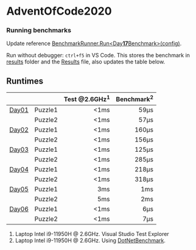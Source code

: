 # AdventOfCode2020

### Running benchmarks
Update reference [BenchmarkRunner.Run<Day**17**Benchmark>(config)](AdventOfCodeBenchmark/Program.cs).

Run without debugger: `ctrl+f5` in VS Code. This stores the benchmark in [results](AdventOfCodeBenchmark\BenchmarkDotNet.Artifacts\results) folder and the [Results](Results.json) file, also updates the table below.

## Runtimes
<!--ResultTableStart-->
|                                |         | Test @2.6GHz<sup>1</sup> | Benchmark<sup>2</sup> |
|--------------------------------|---------|-------------------------:|----------------------:|
| [Day01](AdventOfCode/Day01.cs) | Puzzle1 |                     <1ms |                  59μs |
|                                | Puzzle2 |                     <1ms |                  57μs |
| [Day02](AdventOfCode/Day02.cs) | Puzzle1 |                     <1ms |                 160μs |
|                                | Puzzle2 |                     <1ms |                 156μs |
| [Day03](AdventOfCode/Day03.cs) | Puzzle1 |                     <1ms |                 125μs |
|                                | Puzzle2 |                     <1ms |                 285μs |
| [Day04](AdventOfCode/Day04.cs) | Puzzle1 |                     <1ms |                 218μs |
|                                | Puzzle2 |                     <1ms |                 318μs |
| [Day05](AdventOfCode/Day05.cs) | Puzzle1 |                      3ms |                   1ms |
|                                | Puzzle2 |                      5ms |                   2ms |
| [Day06](AdventOfCode/Day06.cs) | Puzzle1 |                     <1ms |                   6μs |
|                                | Puzzle2 |                     <1ms |                   7μs |
<!--ResultTableEnd-->

1) Laptop Intel i9-11950H @ 2.6GHz. Visual Studio Test Explorer
2) Laptop Intel i9-11950H @ 2.6GHz. Using [DotNetBenchmark](https://github.com/dotnet/BenchmarkDotNet).